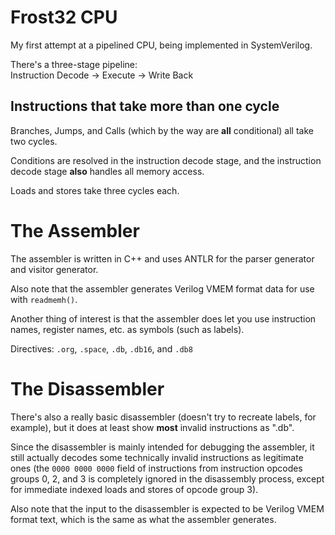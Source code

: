 # Frost32 CPU
My first attempt at a pipelined CPU, being implemented in SystemVerilog.

There's a three-stage pipeline:  
    Instruction Decode -> Execute -> Write Back

## Instructions that take more than one cycle
Branches, Jumps, and Calls (which by the way are **all** conditional) all
take two cycles.

Conditions are resolved in the instruction decode stage, and the
instruction decode stage **also** handles all memory access.

Loads and stores take three cycles each.


# The Assembler
The assembler is written in C++ and uses ANTLR for the parser generator and
visitor generator.

Also note that the assembler generates Verilog VMEM format data for use
with `readmemh()`.

Another thing of interest is that the assembler does let you use
instruction names, register names, etc. as symbols (such as labels).

Directives:  `.org`, `.space`, `.db`, `.db16`, and `.db8`

# The Disassembler
There's also a really basic disassembler (doesn't try to recreate labels,
for example), but it does at least show **most** invalid instructions as
".db".

Since the disassembler is mainly intended for debugging the assembler, it
still actually decodes some technically invalid instructions as legitimate
ones (the `0000 0000 0000` field of instructions from instruction opcodes
groups 0, 2, and 3 is completely ignored in the disassembly process, except
for immediate indexed loads and stores of opcode group 3).

Also note that the input to the disassembler is expected to be Verilog VMEM
format text, which is the same as what the assembler generates.
